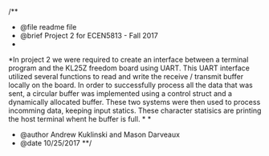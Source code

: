 /**
* @file readme file
* @brief Project 2 for ECEN5813 - Fall 2017
*
*In project 2 we were required to create an interface between a terminal program and the KL25Z freedom board using UART.  This UART interface utilized several functions to read and write the receive / transmit buffer locally on the board.  In order to successfully process all the data that was sent, a circular buffer was implemented using a control struct and a dynamically allocated buffer.  These two systems were then used to process incomming data, keeping input statics.  These character statisics are printing the host terminal whent he buffer is full.
*
*
* @author Andrew Kuklinski and Mason Darveaux
* @date 10/25/2017
**/
